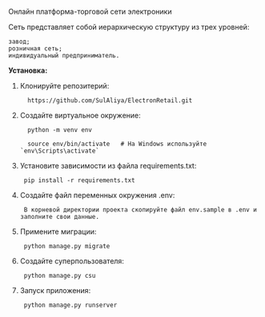 Онлайн платформа-торговой сети электроники

Сеть представляет собой иерархическую структуру из трех уровней:

    завод;
    розничная сеть;
    индивидуальный предприниматель.

**Установка:**
    
1. Клонируйте репозитерий:

         https://github.com/SulAliya/ElectronRetail.git
    
2. Создайте виртуальное окружение:

         python -m venv env

         source env/bin/activate   # На Windows используйте `env\Scripts\activate`

3. Установите зависимости из файла requirements.txt:
            
        pip install -r requirements.txt

4. Создайте файл переменных окружения .env:

        В корневой директории проекта скопируйте файл env.sample в .env и заполните свои данные.

5. Примените миграции:

        python manage.py migrate

6. Создайте суперпользователя:

        python manage.py csu

7. Запуск приложения: 
            
        python manage.py runserver

